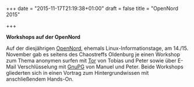+++
date = "2015-11-17T21:19:38+01:00"
draft = false
title = "OpenNord 2015"

+++


**Workshops auf der OpenNord**

Auf der diesjährigen [OpenNord](http://opennord.de/), ehemals Linux-Informationstage, am 14./15. November 
gab es seitens des Chaostreffs Oldenburg je einen Workshop zum Thema anonymen surfen mit [Tor](files/tor_opennord.pdf) 
von Tobias und Peter sowie über E-Mail Verschlüsselung mit [GnuPG](files/gpg_opennord.pdf) von Manuel und Peter.
Beide Workshops gliederten sich in einen Vortrag zum Hintergrundwissen mit anschließendem Hands-On.

